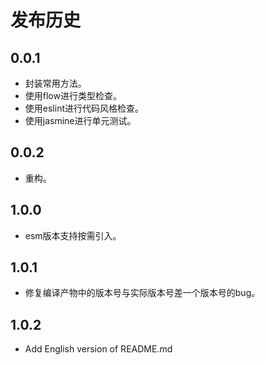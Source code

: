 # 发布历史

## 0.0.1

- 封装常用方法。
- 使用flow进行类型检查。
- 使用eslint进行代码风格检查。
- 使用jasmine进行单元测试。

## 0.0.2

- 重构。

## 1.0.0

- esm版本支持按需引入。

## 1.0.1

- 修复编译产物中的版本号与实际版本号差一个版本号的bug。

## 1.0.2

- Add English version of README.md

